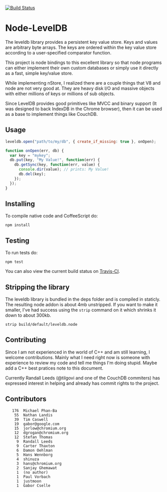 [![Build Status](https://secure.travis-ci.org/my8bird/node-leveldb.png)](http://travis-ci.org/my8bird/node-leveldb)


# Node-LevelDB

The leveldb library provides a persistent key value store. Keys and values
are arbitrary byte arrays. The keys are ordered within the key value store
according to a user-specified comparator function.

This project is node bindings to this excellent library so that node
programs can either implement their own custom databases or simply use it
directly as a fast, simple key/value store.

While implementing nStore, I realized there are a couple things that V8 and
node are not very good at.  They are heavy disk I/O and massive objects with
either millions of keys or millions of sub objects.

Since LevelDB provides good primitives like MVCC and binary support (It was
designed to back IndexDB in the Chrome browser), then it can be used as a
base to implement things like CouchDB.


## Usage

```js
leveldb.open("path/to/my/db", { create_if_missing: true }, onOpen);

function onOpen(err, db) {
  var key = "mykey";
  db.put(key, "My Value!", function(err) {
    db.getSync(key, function(err, value) {
      console.dir(value); // prints: My Value!
      db.del(key);
    });
  });
}
```


## Installing

To compile native code and CoffeeScript do:

    npm install


## Testing

To run tests do:

    npm test

You can also view the current build status on
[Travis-CI](http://travis-ci.org/my8bird/node-leveldb).


## Stripping the library

The leveldb library is bundled in the deps folder and is compiled in
staticly.  The resulting node addon is about 4mb unstripped.  If you want to
make it smaller, I've had success using the `strip` command on it which
shrinks it down to about 300kb.

    strip build/default/leveldb.node


## Contributing

Since I am not experienced in the world of C++ and am still learning, I
welcome contributions.  Mainly what I need right now is someone with
experience to review my code and tell me things I'm doing stupid.  Maybe add
a C++ best pratices note to this document.

Currently Randall Leeds (@tilgovi and one of the CouchDB commiters) has
expressed interest in helping and already has commit rights to the project.


## Contributors

```
   176  Michael Phan-Ba
    55  Nathan Landis
    39  Tim Caswell
    19  gabor@google.com
    15  jorlow@chromium.org
    12  dgrogan@chromium.org
    12  Stefan Thomas
     9  Randall Leeds
     9  Carter Thaxton
     6  Damon Oehlman
     5  Hans Wennborg
     4  shinuza
     3  hans@chromium.org
     2  Sanjay Ghemawat
     1  (no author)
     1  Paul Vorbach
     1  justmoon
     1  Gabor Cselle
```
